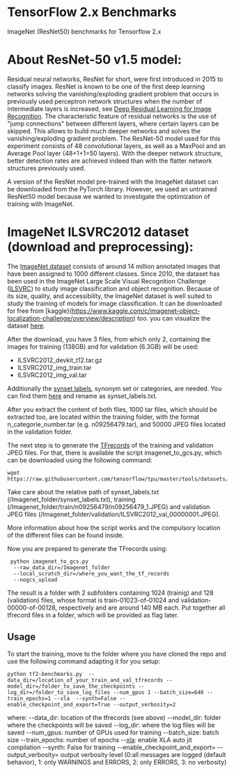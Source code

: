 # TensorFlow 2.x Benchmarks

ImageNet (ResNet50) benchmarks for Tensorflow 2.x


# About ResNet-50 v1.5 model:

Residual neural networks, ResNet for short, were first introduced in 2015 to classify images. ResNet is known to be one of the first deep learning networks solving the vanishing/exploding gradient problem that occurs in previously used perceptron network structures when the number of intermediate layers is increased, see [Deep Residual Learning for Image Recognition](https://arxiv.org/abs/1512.03385). The characteristic feature of residual networks is the use of "jump connections" between different layers, where certain layers can be skipped. This allows to build much deeper networks and solves the vanishing/exploding gradient problem. The ResNet-50 model used for this experiment consists of 48 convolutional layers, as well as a MaxPool and an Average Pool layer (48+1+1=50 layers). With the deeper network structure, better detection rates are achieved indeed than with the flatter network structures previously used.

A version of the ResNet model pre-trained with the ImageNet dataset can be downloaded from the PyTorch library. However, we used an untrained ResNet50 model because we wanted to investigate the optimization of training with ImageNet.

# ImageNet ILSVRC2012 dataset (download and preprocessing):

The [ImageNet dataset](https://image-net.org/) consists of around 14 million annotated images that have been assigned to 1000 different classes. Since 2010, the dataset has been used in the ImageNet Large Scale Visual Recognition Challenge ([ILSVRC](https://image-net.org/challenges/LSVRC/index.php)) to study image classification and object recognition. Because of its size, quality, and accessibility, the ImageNet dataset is well suited to study the training of models for image classification. It can be downloaded for free from [kaggle}(https://www.kaggle.com/c/imagenet-object-localization-challenge/overview/description) too.
you can visualize the dataset [here](https://knowyourdata-tfds.withgoogle.com/#tab=STATS&dataset=imagenet2012).

After the download, you have 3 files, from which only 2, containing the images for training (138GB) and for validation (6.3GB) will be used:
- ILSVRC2012_devkit_t12.tar.gz
- ILSVRC2012_img_train.tar
- ILSVRC2012_img_val.tar

Additionally the [synset labels](https://image-net.org/challenges/LSVRC/2012/browse-synsets.php), synonym set or categories, are needed. You can find them [here](https://raw.githubusercontent.com/tensorflow/models/master/research/slim/datasets/imagenet_2012_validation_synset_labels.txt) and rename as synset_labels.txt. 

After you extract the content of both files, 1000 tar files, which should be extracted too, are located within the training folder, with the format n_categorie_number.tar (e.g. n09256479.tar), and 50000 JPEG files located in the validation folder.

The next step is to generate the [TFrecords](https://www.tensorflow.org/tutorials/load_data/tfrecord) of the training and validation JPEG files. For that, there is available the script imagenet_to_gcs.py, which can be downloaded using the following command:
```  
wget https://raw.githubusercontent.com/tensorflow/tpu/master/tools/datasets/imagenet_to_gcs.py
```
Take care about the relative path of synset_labels.txt (/Imagenet_folder/synset_labels.txt), training (/Imagenet_folder/train/n09256479/n09256479_1.JPEG) and validation JPEG files (/Imagenet_folder/validation/ILSVRC2012_val_00000001.JPEG).

More information about how the script works and the compulsory location of the different files can be found inside. 

Now you are prepared to generate the TFrecords using:
```
 python imagenet_to_gcs.py 
  --raw_data_dir=/Imagenet_folder
  --local_scratch_dir=/where_you_want_the_tf_records
  --nogcs_upload
```
The result is a folder with 2 subfolders containing 1024 (trainig) and 128 (validation) files, whose format is train-01023-of-01024 and validation-00000-of-00128, respectively and are around 140 MB each. Put together all tfrecord files in a folder, which will be provided as flag later.

## Usage

To start the training, move to the folder where you have cloned the repo and use the following command adapting it for you setup:

```
python tf2-benchmarks.py  --data_dir=/location_of_your_train_and_val_tfrecords --model_dir=/folder_to_save_the_checkpoints --log_dir=/folder_to_save_log_files --num_gpus 1 --batch_size=640 --train_epochs=1 --xla  --synth=False --enable_checkpoint_and_export=True --output_verbosity=2
```
where:
--data_dir: location of the tfrecords (see above)
--model_dir: folder where the checkpoints will be saved
--log_dir: where the log files will be saved
--num_gpus: number of GPUs used for training 
--batch_size: batch size 
--train_epochs: number of epochs
--[xla](https://www.tensorflow.org/xla): enable XLA auto jit compilation 
--synth: False for training
--enable_checkpoint_and_export= 
--output_verbosity= output verbosity level (0:all messages are logged (default behavior), 1: only WARNINGS and ERRORS, 2: only ERRORS, 3: no verbosity)

